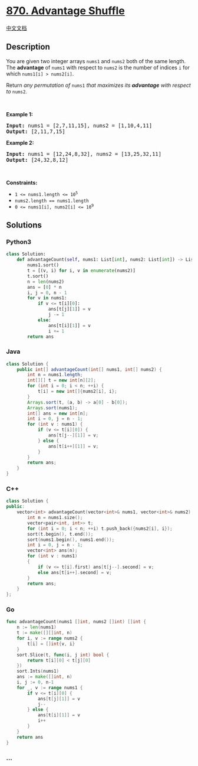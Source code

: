 # [870. Advantage Shuffle](https://leetcode.com/problems/advantage-shuffle)

[中文文档](/solution/0800-0899/0870.Advantage%20Shuffle/README.md)

## Description

<p>You are given two integer arrays <code>nums1</code> and <code>nums2</code> both of the same length. The <strong>advantage</strong> of <code>nums1</code> with respect to <code>nums2</code> is the number of indices <code>i</code> for which <code>nums1[i] &gt; nums2[i]</code>.</p>

<p>Return <em>any permutation of </em><code>nums1</code><em> that maximizes its <strong>advantage</strong> with respect to </em><code>nums2</code>.</p>

<p>&nbsp;</p>
<p><strong>Example 1:</strong></p>
<pre><strong>Input:</strong> nums1 = [2,7,11,15], nums2 = [1,10,4,11]
<strong>Output:</strong> [2,11,7,15]
</pre><p><strong>Example 2:</strong></p>
<pre><strong>Input:</strong> nums1 = [12,24,8,32], nums2 = [13,25,32,11]
<strong>Output:</strong> [24,32,8,12]
</pre>
<p>&nbsp;</p>
<p><strong>Constraints:</strong></p>

<ul>
	<li><code>1 &lt;= nums1.length &lt;= 10<sup>5</sup></code></li>
	<li><code>nums2.length == nums1.length</code></li>
	<li><code>0 &lt;= nums1[i], nums2[i] &lt;= 10<sup>9</sup></code></li>
</ul>

## Solutions

<!-- tabs:start -->

### **Python3**

```python
class Solution:
    def advantageCount(self, nums1: List[int], nums2: List[int]) -> List[int]:
        nums1.sort()
        t = [(v, i) for i, v in enumerate(nums2)]
        t.sort()
        n = len(nums2)
        ans = [0] * n
        i, j = 0, n - 1
        for v in nums1:
            if v <= t[i][0]:
                ans[t[j][1]] = v
                j -= 1
            else:
                ans[t[i][1]] = v
                i += 1
        return ans
```

### **Java**

```java
class Solution {
    public int[] advantageCount(int[] nums1, int[] nums2) {
        int n = nums1.length;
        int[][] t = new int[n][2];
        for (int i = 0; i < n; ++i) {
            t[i] = new int[]{nums2[i], i};
        }
        Arrays.sort(t, (a, b) -> a[0] - b[0]);
        Arrays.sort(nums1);
        int[] ans = new int[n];
        int i = 0, j = n - 1;
        for (int v : nums1) {
            if (v <= t[i][0]) {
                ans[t[j--][1]] = v;
            } else {
                ans[t[i++][1]] = v;
            }
        }
        return ans;
    }
}
```

### **C++**

```cpp
class Solution {
public:
    vector<int> advantageCount(vector<int>& nums1, vector<int>& nums2) {
        int n = nums1.size();
        vector<pair<int, int>> t;
        for (int i = 0; i < n; ++i) t.push_back({nums2[i], i});
        sort(t.begin(), t.end());
        sort(nums1.begin(), nums1.end());
        int i = 0, j = n - 1;
        vector<int> ans(n);
        for (int v : nums1)
        {
            if (v <= t[i].first) ans[t[j--].second] = v;
            else ans[t[i++].second] = v;
        }
        return ans;
    }
};
```

### **Go**

```go
func advantageCount(nums1 []int, nums2 []int) []int {
	n := len(nums1)
	t := make([][]int, n)
	for i, v := range nums2 {
		t[i] = []int{v, i}
	}
	sort.Slice(t, func(i, j int) bool {
		return t[i][0] < t[j][0]
	})
	sort.Ints(nums1)
	ans := make([]int, n)
	i, j := 0, n-1
	for _, v := range nums1 {
		if v <= t[i][0] {
			ans[t[j][1]] = v
			j--
		} else {
			ans[t[i][1]] = v
			i++
		}
	}
	return ans
}
```

### **...**

```

```

<!-- tabs:end -->
